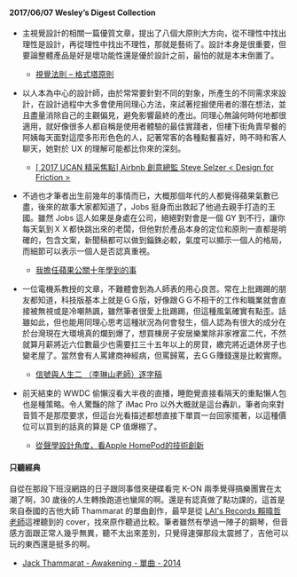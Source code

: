 #### 2017/06/07 Wesley’s Digest Collection

- 主視覺設計的相關一篇優質文章，提出了八個大原則大方向，從不理性中找出理性是設計，再從理性中找出不理性，那就是藝術了。設計本身是很重要，但要論整體產品是好是壞功能性還是優於設計之前，最怕的就是本末倒置了。
  - [視覺法則 – 格式塔原則](https://heywesley.wordpress.com/2015/09/05/visual-principles-gestalt-principles/)
  
- 以人本為中心的設計師，由於常常要針對不同的對象，所產生的不同需求來設計，在設計過程中大多會使用同理心方法，來試著挖掘使用者的潛在想法，並且盡量消除自己的主觀偏見，避免影響最終的產出。同理心無論何時何地都很適用，就好像很多人都自稱是使用者體驗的最佳實踐者，但樓下街角賣早餐的阿姨每天面對這麼多形形色色的人，記著常客的各種點餐喜好，時不時和客人聊天，她對於 UX 的理解可能都比你來的深刻。
  - [ [ 2017 UCAN 精采焦點] Airbnb 創意總監 Steve Selzer < Design for Friction > ](https://medium.com/@uxeastmeetswest/2017-ucan-%E7%B2%BE%E9%87%87%E7%84%A6%E9%BB%9E-airbnb-%E5%89%B5%E6%84%8F%E7%B8%BD%E7%9B%A3-steve-selzer-design-for-friction-235445f96e0e)
  
- 不過也才筆者出生前幾年的事情而已，大概那個年代的人都覺得蘋果氣數已盡，後來的故事大家都知道了，Jobs 挺身而出救起了他過去親手打造的王國。雖然 Jobs 這人如果是身處在公司，絕絕對對會是一個 GY 到不行，讓你每天氣到ＸＸ都快跳出來的老闆，但他對於產品本身的定位和原則一直都是明確的，包含文案，新聞稿都可以做到錙銖必較，氣度可以顯示一個人的格局，而細節可以表示一個人是否認真重視。
  - [我擔任蘋果公關十年學到的事](https://www.hbrtaiwan.com/article_content_AR0004944.html?utm_source=facebook&utm_medium=social&utm_campaign=201706fb)
  
- 一位電機系教授的文章，不難體會到為人師表的用心良苦。常在上批踢踢的朋友都知道，科技版基本上就是ＧＧ版，好像跟ＧＧ不相干的工作和職業就會直接被無視或是冷嘲熱諷，雖然筆者很愛上批踢踢，但這種風氣確實有點歪。話雖如此，但也能用同理心思考這種狀況為何會發生，個人認為有很大的成分在於台灣現在大環境真的爛到爆了，想買棟房子安居樂業除非家裡富二代，不然就算月薪將近六位數最少也需要扛三十五年以上的房貸，繳完將近退休房子也變老屋了。當然會有人罵建商神經病，但罵歸罵，去ＧＧ賺錢還是比較實際。
  - [信號與人生二 （李琳山老師）逐字稿 ](https://www.evernote.com/shard/s518/sh/fd956261-57b3-4140-b54d-e84586984007/170b7f3300b81808)


- 前天結束的 WWDC 偷懶沒看大半夜的直播，睡飽覺直接看隔天的重點懶人包也是種策略。令人驚豔的除了 iMac Pro 以外大概就是這台轟趴，筆者向來對音質不是那麼要求，但這台光看描述都想直接下單買一台回家擺著，以這種價位可以買到的話真的算是 CP 值爆棚了。
  - [從聲學設計角度，看Apple HomePod的技術創新](https://rocket.cafe/talks/84491)





#### 只聽經典
自從在那段下班沒網路的日子跟同事借來硬碟看完 K-ON 兩季覺得搞樂團實在太潮了啊，30 歲後的人生轉換跑道也蠻屌的啊。還是有認真做了點功課的，這首是來自泰國的吉他大師 Thammarat 的單曲創作，最早是從 [LAI's Records 賴暐哲老師](https://www.youtube.com/watch?v=EiYMOKbLhRM)這裡聽到的 cover，找來原作聽過比較。筆者雖然有學過一陣子的鋼琴，但音感方面跟正常人幾乎無異，聽不太出來差別，只覺得速彈那段太震撼了，吉他可以玩的東西還是挺多的啊。
- [Jack Thammarat - Awakening - 單曲 - 2014](https://www.youtube.com/watch?v=WWdRliNueGw)